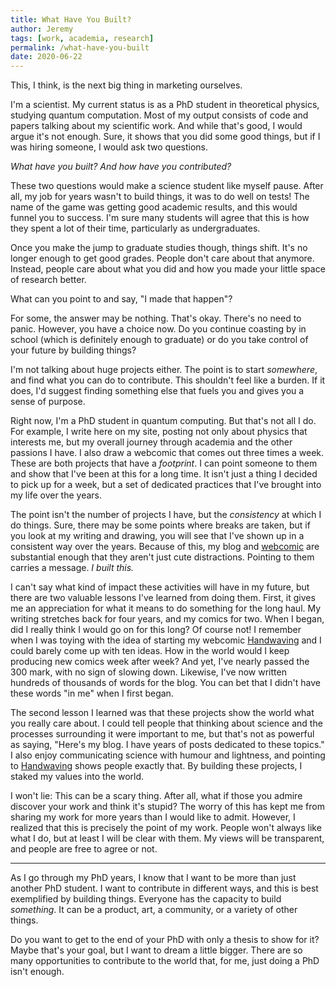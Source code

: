 ```yaml
---
title: What Have You Built?
author: Jeremy
tags: [work, academia, research]
permalink: /what-have-you-built
date: 2020-06-22
---
```


This, I think, is the next big thing in marketing ourselves.

I'm a scientist. My current status is as a PhD student in theoretical physics, studying quantum computation. Most of my output consists of code and papers talking about my scientific work. And while that's good, I would argue it's not enough. Sure, it shows that you did some good things, but if I was hiring someone, I would ask two questions.

*What have you built? And how have you contributed?*

These two questions would make a science student like myself pause. After all, my job for years wasn't to build things, it was to do well on tests! The name of the game was getting good academic results, and this would funnel you to success. I'm sure many students will agree that this is how they spent a lot of their time, particularly as undergraduates.

Once you make the jump to graduate studies though, things shift. It's no longer enough to get good grades. People don't care about that anymore. Instead, people care about what you did and how you made your little space of research better.

What can you point to and say, "I made that happen"?

For some, the answer may be nothing. That's okay. There's no need to panic. However, you have a choice now. Do you continue coasting by in school (which is definitely enough to graduate) or do you take control of your future by building things?

I'm not talking about huge projects either. The point is to start *somewhere*, and find what you can do to contribute. This shouldn't feel like a burden. If it does, I'd suggest finding something else that fuels you and gives you a sense of purpose.

Right now, I'm a PhD student in quantum computing. But that's not all I do. For example, I write here on my site, posting not only about physics that interests me, but my overall journey through academia and the other passions I have. I also draw a webcomic that comes out three times a week. These are both projects that have a *footprint*. I can point someone to them and show that I've been at this for a long time. It isn't just a thing I decided to pick up for a week, but a set of dedicated practices that I've brought into my life over the years.

The point isn't the number of projects I have, but the *consistency* at which I do things. Sure, there may be some points where breaks are taken, but if you look at my writing and drawing, you will see that I've shown up in a consistent way over the years. Because of this, my blog and [webcomic](https://handwaving.github.io) are substantial enough that they aren't just cute distractions. Pointing to them carries a message. *I built this.*

I can't say what kind of impact these activities will have in my future, but there are two valuable lessons I've learned from doing them. First, it gives me an appreciation for what it means to do something for the long haul. My writing stretches back for four years, and my comics for two. When I began, did I really think I would go on for this long? Of course not! I remember when I was toying with the idea of starting my webcomic [Handwaving](https://handwaving.github.io) and I could barely come up with ten ideas. How in the world would I keep producing new comics week after week? And yet, I've nearly passed the 300 mark, with no sign of slowing down. Likewise, I've now written hundreds of thousands of words for the blog. You can bet that I didn't have these words "in me" when I first began.

The second lesson I learned was that these projects show the world what you really care about. I could tell people that thinking about science and the processes surrounding it were important to me, but that's not as powerful as saying, "Here's my blog. I have years of posts dedicated to these topics." I also enjoy communicating science with humour and lightness, and pointing to [Handwaving](https://handwaving.github.io) shows people exactly that. By building these projects, I staked my values into the world.

I won't lie: This can be a scary thing. After all, what if those you admire discover your work and think it's stupid? The worry of this has kept me from sharing my work for more years than I would like to admit. However, I realized that this is precisely the point of my work. People won't always like what I do, but at least I will be clear with them. My views will be transparent, and people are free to agree or not.

---

As I go through my PhD years, I know that I want to be more than just another PhD student. I want to contribute in different ways, and this is best exemplified by building things. Everyone has the capacity to build *something*. It can be a product, art, a community, or a variety of other things.

Do you want to get to the end of your PhD with only a thesis to show for it? Maybe that's your goal, but I want to dream a little bigger. There are so many opportunities to contribute to the world that, for me, just doing a PhD isn't enough.